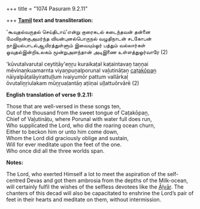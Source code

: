 +++
title = "1074 Pasuram 9.2.11"

+++
**[Tamil](/definition/tamil#history "show Tamil definitions") text and transliteration:**

'கூவுதல்வருதல் செய்திடாய்'என்று குரைகடல் கடைந்தவன் தன்னை  
மேவிநன்குஅமர்ந்த வியன்புனல்பொருநல் வழுதிநாடன் சடகோபன்  
நாஇயல்பாடல்ஆயிரத்துள்ளும் இவையும்ஓர் பத்தும் வல்லார்கள்  
ஓவுதல்இன்றிஉலகம் மூன்றுஅளந்தான் அடிஇணை உள்ளத்துஓர்வாரே (2)

'kūvutalvarutal ceytiṭāy'eṉṟu kuraikaṭal kaṭaintavaṉ taṉṉai  
mēvinaṉkuamarnta viyaṉpuṉalporunal vaḻutināṭaṉ [caṭakōpaṉ](/definition/catakopan#vaishnavism "show caṭakōpaṉ definitions")  
nāiyalpāṭalāyirattuḷḷum ivaiyumōr pattum vallārkaḷ  
ōvutaliṉṟiulakam mūṉṟuaḷantāṉ aṭiiṇai uḷḷattuōrvārē (2)

**English translation of verse 9.2.11:**

Those that are well-versed in these songs ten,  
Out of the thousand from the sweet tongue of Caṭakōpaṉ,  
Chief of Vaḻutināṭu, where Porunal with water full does run,  
Who supplicated the Lord, who did the roaring ocean churn,  
Either to beckon him or unto him come down,  
Whom the Lord did graciously oblige and sustain,  
Will for ever meditate upon the feet of the one.  
Who once did all the three worlds span.

**Notes:**

The Lord, who exerted Himself a lot to meet the aspiration of the self-centred Devas and got them ambrosia from the depths of the Milk-ocean, will certainly fulfil the wishes of the selfless devotees like the [Āḻvār](/definition/aḻvar#vaishnavism "show Āḻvār definitions"). The chanters of this decad will also be capacitated to enshrine the Lord’s pair of feet in their hearts and meditate on them, without intermission.


